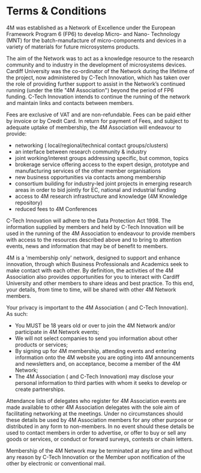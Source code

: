 # Terms & Conditions

4M was established as a Network of Excellence under the European Framework Program 6 (FP6) to develop Micro- and Nano- Technology (MNT) for the batch-manufacture of micro-components and devices in a variety of materials for future microsystems products.

The aim of the Network was to act as a knowledge resource to the research community and to industry in the development of microsystems devices. Cardiff University was the co-ordinator of the Network during the lifetime of the project, now administered by C-Tech Innovation, which has taken over the role of providing further support to assist in the Network’s continued running (under the title "4M Association") beyond the period of FP6 funding. C-Tech Innovation intends to continue the running of the network and maintain links and contacts between members. 

Fees are exclusive of VAT and are non-refundable. Fees can be paid either by invoice or by Credit Card. In return for payment of Fees, and subject to adequate uptake of membership, the 4M Association will endeavour to provide:

* networking ( local/regional/technical contact groups/clusters)
* an interface between research community & industry 
* joint working/interest groups addressing specific, but common, topics 
* brokerage service offering access to the expert design, prototype and manufacturing services of the other member organisations
* new business opportunities via contacts among membership
* consortium building for industry-led joint projects in emerging research areas in order to bid jointly for EC, national and industrial funding
* access to 4M research infrastructure and knowledge (4M Knowledge repository)
* reduced fees to 4M Conferences

C-Tech Innovation will adhere to the Data Protection Act 1998. The information supplied by members and held by C-Tech Innovation will be used in the running of the 4M Association to endeavour to provide members with access to the resources described above and to bring to attention events, news and information that may be of benefit to members.

4M is a 'membership only' network, designed to support and enhance innovation, through which Business Professionals and Academics seek to make contact with each other. By definition, the activities of the 4M Association also provides opportunities for you to interact with Cardiff University and other members to share ideas and best practice. To this end, your details, from time to time, will be shared with other 4M Network members.

Your privacy is important to the 4M Association ( and C-Tech Innovation).  As such:

* You MUST be 18 years old or over to join the 4M Network and/or participate in 4M Network events; 
* We will not select companies to send you information about other products or services; 
* By signing up for 4M membership, attending events and entering information onto the 4M website you are opting into 4M announcements and newsletters and, on acceptance, become a member of the 4M Network; 
* The 4M Association ( and C-Tech Innovation) may disclose your personal information to third parties with whom it seeks to develop or create partnerships. 

Attendance lists of delegates who register for 4M Association events are made available to other 4M Association delegates with the sole aim of facilitating networking at the meetings. Under no circumstances should these details be used by 4M Association members for any other purpose or distributed in any form to non-members. In no event should these details be used to contact members in order to advertise, or offer to buy or sell any goods or services, or conduct or forward surveys, contests or chain letters.

Membership of the 4M Network may be terminated at any time and without any reason by C-Tech Innovation or the Member upon notification of the other by electronic or conventional mail.
